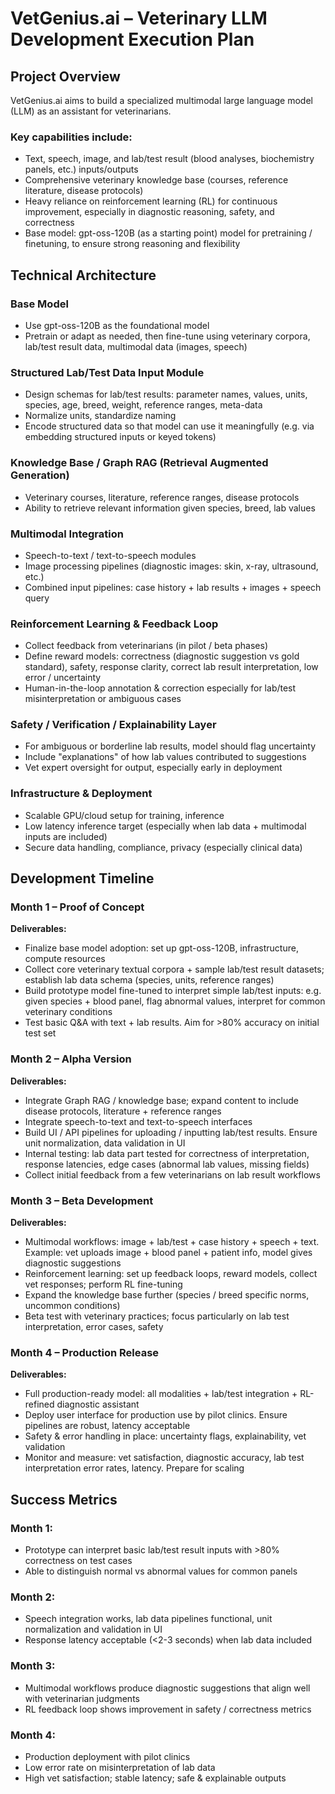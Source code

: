 # VetGenius.ai – Veterinary LLM Development Execution Plan

## Project Overview
VetGenius.ai aims to build a specialized multimodal large language model (LLM) as an assistant for veterinarians. 

### Key capabilities include:
- Text, speech, image, and lab/test result (blood analyses, biochemistry panels, etc.) inputs/outputs
- Comprehensive veterinary knowledge base (courses, reference literature, disease protocols)
- Heavy reliance on reinforcement learning (RL) for continuous improvement, especially in diagnostic reasoning, safety, and correctness
- Base model: gpt-oss-120B (as a starting point) model for pretraining / finetuning, to ensure strong reasoning and flexibility

## Technical Architecture

### Base Model
- Use gpt-oss-120B as the foundational model
- Pretrain or adapt as needed, then fine-tune using veterinary corpora, lab/test result data, multimodal data (images, speech)

### Structured Lab/Test Data Input Module
- Design schemas for lab/test results: parameter names, values, units, species, age, breed, weight, reference ranges, meta-data
- Normalize units, standardize naming
- Encode structured data so that model can use it meaningfully (e.g. via embedding structured inputs or keyed tokens)

### Knowledge Base / Graph RAG (Retrieval Augmented Generation)
- Veterinary courses, literature, reference ranges, disease protocols
- Ability to retrieve relevant information given species, breed, lab values

### Multimodal Integration
- Speech-to-text / text-to-speech modules
- Image processing pipelines (diagnostic images: skin, x-ray, ultrasound, etc.)
- Combined input pipelines: case history + lab results + images + speech query

### Reinforcement Learning & Feedback Loop
- Collect feedback from veterinarians (in pilot / beta phases)
- Define reward models: correctness (diagnostic suggestion vs gold standard), safety, response clarity, correct lab result interpretation, low error / uncertainty
- Human-in-the-loop annotation & correction especially for lab/test misinterpretation or ambiguous cases

### Safety / Verification / Explainability Layer
- For ambiguous or borderline lab results, model should flag uncertainty
- Include "explanations" of how lab values contributed to suggestions
- Vet expert oversight for output, especially early in deployment

### Infrastructure & Deployment
- Scalable GPU/cloud setup for training, inference
- Low latency inference target (especially when lab data + multimodal inputs are included)
- Secure data handling, compliance, privacy (especially clinical data)

## Development Timeline

### Month 1 – Proof of Concept
**Deliverables:**
- Finalize base model adoption: set up gpt-oss-120B, infrastructure, compute resources
- Collect core veterinary textual corpora + sample lab/test result datasets; establish lab data schema (species, units, reference ranges)
- Build prototype model fine-tuned to interpret simple lab/test inputs: e.g. given species + blood panel, flag abnormal values, interpret for common veterinary conditions
- Test basic Q&A with text + lab results. Aim for >80% accuracy on initial test set

### Month 2 – Alpha Version
**Deliverables:**
- Integrate Graph RAG / knowledge base; expand content to include disease protocols, literature + reference ranges
- Integrate speech-to-text and text-to-speech interfaces
- Build UI / API pipelines for uploading / inputting lab/test results. Ensure unit normalization, data validation in UI
- Internal testing: lab data part tested for correctness of interpretation, response latencies, edge cases (abnormal lab values, missing fields)
- Collect initial feedback from a few veterinarians on lab result workflows

### Month 3 – Beta Development
**Deliverables:**
- Multimodal workflows: image + lab/test + case history + speech + text. Example: vet uploads image + blood panel + patient info, model gives diagnostic suggestions
- Reinforcement learning: set up feedback loops, reward models, collect vet responses; perform RL fine-tuning
- Expand the knowledge base further (species / breed specific norms, uncommon conditions)
- Beta test with veterinary practices; focus particularly on lab test interpretation, error cases, safety

### Month 4 – Production Release
**Deliverables:**
- Full production-ready model: all modalities + lab/test integration + RL-refined diagnostic assistant
- Deploy user interface for production use by pilot clinics. Ensure pipelines are robust, latency acceptable
- Safety & error handling in place: uncertainty flags, explainability, vet validation
- Monitor and measure: vet satisfaction, diagnostic accuracy, lab test interpretation error rates, latency. Prepare for scaling

## Success Metrics

### Month 1:
- Prototype can interpret basic lab/test result inputs with >80% correctness on test cases
- Able to distinguish normal vs abnormal values for common panels

### Month 2:
- Speech integration works, lab data pipelines functional, unit normalization and validation in UI
- Response latency acceptable (<2-3 seconds) when lab data included

### Month 3:
- Multimodal workflows produce diagnostic suggestions that align well with veterinarian judgments
- RL feedback loop shows improvement in safety / correctness metrics

### Month 4:
- Production deployment with pilot clinics
- Low error rate on misinterpretation of lab data
- High vet satisfaction; stable latency; safe & explainable outputs